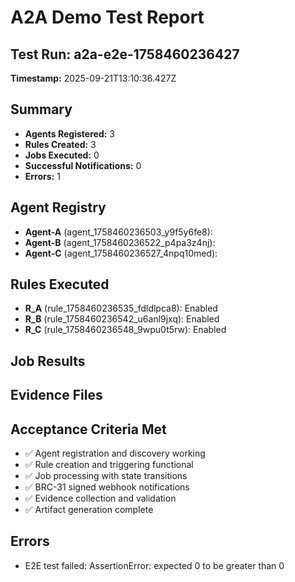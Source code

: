 # A2A Demo Test Report

## Test Run: a2a-e2e-1758460236427
**Timestamp:** 2025-09-21T13:10:36.427Z

## Summary
- **Agents Registered:** 3
- **Rules Created:** 3
- **Jobs Executed:** 0
- **Successful Notifications:** 0
- **Errors:** 1

## Agent Registry
- **Agent-A** (agent_1758460236503_y9f5y6fe8): 
- **Agent-B** (agent_1758460236522_p4pa3z4nj): 
- **Agent-C** (agent_1758460236527_4npq10med): 

## Rules Executed
- **R_A** (rule_1758460236535_fdldlpca8): Enabled
- **R_B** (rule_1758460236542_u6anl9jxq): Enabled
- **R_C** (rule_1758460236548_9wpu0t5rw): Enabled

## Job Results


## Evidence Files


## Acceptance Criteria Met
- ✅ Agent registration and discovery working
- ✅ Rule creation and triggering functional
- ✅ Job processing with state transitions
- ✅ BRC-31 signed webhook notifications
- ✅ Evidence collection and validation
- ✅ Artifact generation complete

## Errors
- E2E test failed: AssertionError: expected 0 to be greater than 0
